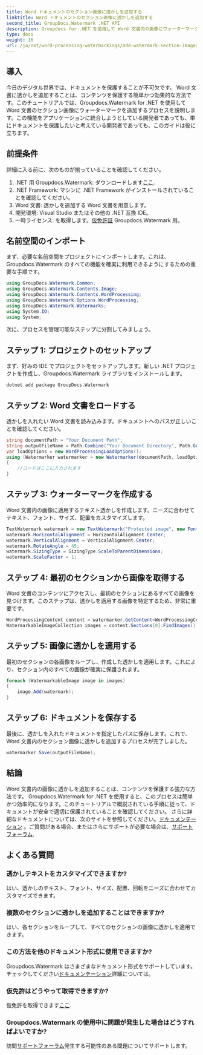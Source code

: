 ```yaml
---
title: Word ドキュメントのセクション画像に透かしを追加する
linktitle: Word ドキュメントのセクション画像に透かしを追加する
second_title: GroupDocs.Watermark .NET API
description: Groupdocs for .NET を使用して Word 文書内の画像にウォーターマークを追加する方法を説明します。安全かつ専門的な文書保護のためのガイドに従ってください。
type: docs
weight: 16
url: /ja/net/word-processing-watermarkings/add-watermark-section-images-word-docs/
---
```

## 導入
今日のデジタル世界では、ドキュメントを保護することが不可欠です。 Word 文書に透かしを追加することは、コンテンツを保護する簡単かつ効果的な方法です。このチュートリアルでは、Groupdocs.Watermark for .NET を使用して Word 文書のセクション画像にウォーターマークを追加するプロセスを説明します。この機能をアプリケーションに統合しようとしている開発者であっても、単にドキュメントを保護したいと考えている開発者であっても、このガイドは役に立ちます。
## 前提条件
詳細に入る前に、次のものが揃っていることを確認してください。
1.  .NET 用 Groupdocs.Watermark: ダウンロードします[ここ](https://releases.groupdocs.com/Watermark/net/).
2. .NET Framework: マシンに .NET Framework がインストールされていることを確認してください。
3. Word 文書: 透かしを追加する Word 文書を用意します。
4. 開発環境: Visual Studio またはその他の .NET 互換 IDE。
5. 一時ライセンス: を取得します。[仮免許証](https://purchase.groupdocs.com/temporary-license/) Groupdocs.Watermark 用。
## 名前空間のインポート
まず、必要な名前空間をプロジェクトにインポートします。これは、Groupdocs.Watermark のすべての機能を確実に利用できるようにするための重要な手順です。
```csharp
using GroupDocs.Watermark.Common;
using GroupDocs.Watermark.Contents.Image;
using GroupDocs.Watermark.Contents.WordProcessing;
using GroupDocs.Watermark.Options.WordProcessing;
using GroupDocs.Watermark.Watermarks;
using System.IO;
using System;
```
次に、プロセスを管理可能なステップに分割してみましょう。
## ステップ 1: プロジェクトのセットアップ
まず、好みの IDE でプロジェクトをセットアップします。新しい .NET プロジェクトを作成し、Groupdocs.Watermark ライブラリをインストールします。
```bash
dotnet add package GroupDocs.Watermark
```
## ステップ 2: Word 文書をロードする
透かしを入れたい Word 文書を読み込みます。ドキュメントへのパスが正しいことを確認してください。
```csharp
string documentPath = "Your Document Path";
string outputFileName = Path.Combine("Your Document Directory", Path.GetFileName(documentPath));
var loadOptions = new WordProcessingLoadOptions();
using (Watermarker watermarker = new Watermarker(documentPath, loadOptions))
{
    //コードはここに入力されます
}
```
## ステップ 3: ウォーターマークを作成する
Word 文書内の画像に適用するテキスト透かしを作成します。ニーズに合わせてテキスト、フォント、サイズ、配置をカスタマイズします。
```csharp
TextWatermark watermark = new TextWatermark("Protected image", new Font("Arial", 8));
watermark.HorizontalAlignment = HorizontalAlignment.Center;
watermark.VerticalAlignment = VerticalAlignment.Center;
watermark.RotateAngle = 45;
watermark.SizingType = SizingType.ScaleToParentDimensions;
watermark.ScaleFactor = 1;
```
## ステップ 4: 最初のセクションから画像を取得する
Word 文書のコンテンツにアクセスし、最初のセクションにあるすべての画像を見つけます。このステップは、透かしを適用する画像を特定するため、非常に重要です。
```csharp
WordProcessingContent content = watermarker.GetContent<WordProcessingContent>();
WatermarkableImageCollection images = content.Sections[0].FindImages();
```
## ステップ 5: 画像に透かしを適用する
最初のセクションの各画像をループし、作成した透かしを適用します。これにより、セクション内のすべての画像が確実に保護されます。
```csharp
foreach (WatermarkableImage image in images)
{
    image.Add(watermark);
}
```
## ステップ 6: ドキュメントを保存する
最後に、透かしを入れたドキュメントを指定したパスに保存します。これで、Word 文書内のセクション画像に透かしを追加するプロセスが完了しました。
```csharp
watermarker.Save(outputFileName);
```
## 結論
Word 文書内の画像に透かしを追加することは、コンテンツを保護する強力な方法です。 Groupdocs.Watermark for .NET を使用すると、このプロセスは簡単かつ効率的になります。このチュートリアルで概説されている手順に従って、ドキュメントが安全で適切に保護されていることを確認してください。
さらに詳細なドキュメントについては、次のサイトを参照してください。[ドキュメンテーション](https://reference.groupdocs.com/Watermark/net/) 。ご質問がある場合、またはさらにサポートが必要な場合は、[サポートフォーラム](https://forum.groupdocs.com/c/watermark/19).
## よくある質問
### 透かしテキストをカスタマイズできますか?
はい、透かしのテキスト、フォント、サイズ、配置、回転をニーズに合わせてカスタマイズできます。
### 複数のセクションに透かしを追加することはできますか?
はい、各セクションをループして、すべてのセクションの画像に透かしを適用できます。
### この方法を他のドキュメント形式に使用できますか?
 Groupdocs.Watermark はさまざまなドキュメント形式をサポートしています。チェックしてください[ドキュメンテーション](https://reference.groupdocs.com/Watermark/net/)詳細については。
### 仮免許はどうやって取得できますか?
仮免許を取得できます[ここ](https://purchase.groupdocs.com/temporary-license/).
### Groupdocs.Watermark の使用中に問題が発生した場合はどうすればよいですか?
訪問[サポートフォーラム](https://forum.groupdocs.com/c/watermark/19)発生する可能性のある問題についてサポートします。